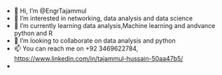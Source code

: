 - 👋 Hi, I’m @EngrTajammul
- 👀 I’m interested in networking, data analysis and data science
- 🌱 I’m currently learning data analysis,Machine learning and andvance python and R
- 💞️ I’m looking to collaborate on data analysis and python
- 📫 You can reach me on +92 3469622784, https://www.linkedin.com/in/tajammul-hussain-50aa47b5/
- 

<!---
EngrTajammul/EngrTajammul is a ✨ special ✨ repository because its `README.md` (this file) appears on your GitHub profile.
You can click the Preview link to take a look at your changes.
--->
